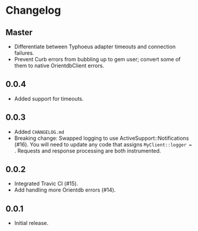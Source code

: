 # Changelog

## Master

* Differentiate between Typhoeus adapter timeouts and connection failures.
* Prevent Curb errors from bubbling up to gem user; convert some of them to native
OrientdbClient errors.

## 0.0.4

* Added support for timeouts.

## 0.0.3

* Added `CHANGELOG.md`
* Breaking change: Swapped logging to use ActiveSupport::Notifications (#16). You will need to 
update any code that assigns `MyClient::logger = `. Requests and response processing are
both instrumented.

## 0.0.2

* Integrated Travic CI (#15).
* Add handling more Orientdb errors (#14).

## 0.0.1

* Initial release.
